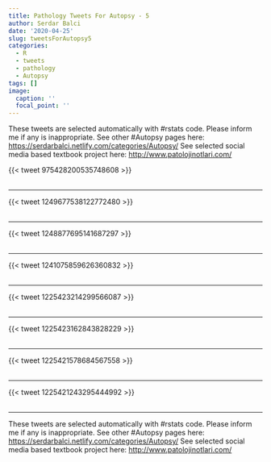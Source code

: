 ```yaml
---
title: Pathology Tweets For Autopsy - 5
author: Serdar Balci
date: '2020-04-25'
slug: tweetsForAutopsy5
categories:
  - R
  - tweets
  - pathology
  - Autopsy
tags: []
image:
  caption: ''
  focal_point: ''
---
```



These tweets are selected automatically with #rstats code. Please inform me if any is inappropriate.
See other #Autopsy pages here: https://serdarbalci.netlify.com/categories/Autopsy/ 
See selected social media based textbook project here: http://www.patolojinotlari.com/

{{< tweet 975428200535748608 >}}
<br>
<br>
<hr>
{{< tweet 1249677538122772480 >}}
<br>
<br>
<hr>
{{< tweet 1248877695141687297 >}}
<br>
<br>
<hr>
{{< tweet 1241075859626360832 >}}
<br>
<br>
<hr>
{{< tweet 1225423214299566087 >}}
<br>
<br>
<hr>
{{< tweet 1225423162843828229 >}}
<br>
<br>
<hr>
{{< tweet 1225421578684567558 >}}
<br>
<br>
<hr>
{{< tweet 1225421243295444992 >}}
<br>
<br>
<hr>


These tweets are selected automatically with #rstats code. Please inform me if any is inappropriate.
See other #Autopsy pages here: https://serdarbalci.netlify.com/categories/Autopsy/ 
See selected social media based textbook project here: http://www.patolojinotlari.com/
